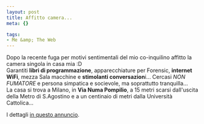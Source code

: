 ```yaml
--- 
layout: post
title: Affitto camera...
meta: {}

tags: 
- Me &amp; The Web
---
```

Dopo la recente fuga per motivi sentimentali del mio co-inquilino affitto la camera singola in casa mia :D  
Garantiti **libri di programmazione**, apparecchiature per Forensic, **internet WiFi**, mezza Sala macchine e **stimolanti conversazion**i... Cercasi *NON FUMATORE* e persona simpatica e socievole, ma soprattutto tranquilla...  
La casa si trova a Milano, in **Via Numa Pompilio**, a 15 metri scarsi dall'uscita della Metro di S.Agostino e a un centinaio di metri dalla Università Cattolica...  

I dettagli [in questo annuncio](http://annunci.tiscali.it/scheda/annuncio/sm2105809/). 
